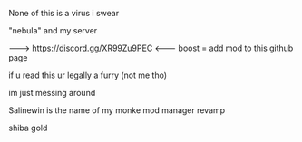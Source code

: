 None of this is a virus i swear

"nebula" and my server

---> https://discord.gg/XR99Zu9PEC <--- boost = add mod to this github page


if u read this ur legally a furry (not me tho)

im just messing around


Salinewin is the name of my monke mod manager revamp


shiba gold
